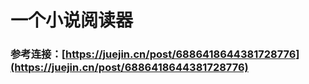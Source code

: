 # 一个小说阅读器
### 参考连接：[https://juejin.cn/post/6886418644381728776](https://juejin.cn/post/6886418644381728776)
